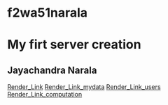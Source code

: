 # f2wa51narala
# My firt server creation
## Jayachandra Narala
[Render_Link](https://f2wa51narala.onrender.com)
[Render_Link_mydata](http://localhost:3000/mydata)
[Render_Link_users](http://localhost:3000/users)
[Render_Link_computation](http://localhost:3000/computation)